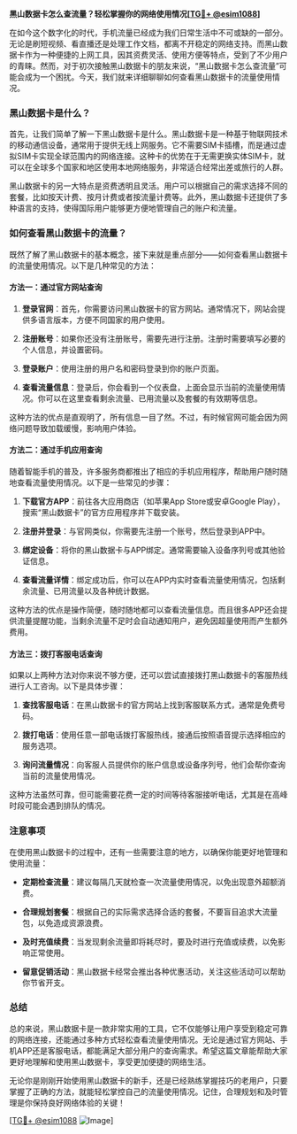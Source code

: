 **黑山数据卡怎么查流量？轻松掌握你的网络使用情况[[TG💪+ @esim1088](https://t.me/s/esim1088)]**

在如今这个数字化的时代，手机流量已经成为我们日常生活中不可或缺的一部分。无论是刷短视频、看直播还是处理工作文档，都离不开稳定的网络支持。而黑山数据卡作为一种便捷的上网工具，因其资费灵活、使用方便等特点，受到了不少用户的青睐。然而，对于初次接触黑山数据卡的朋友来说，“黑山数据卡怎么查流量”可能会成为一个困扰。今天，我们就来详细聊聊如何查看黑山数据卡的流量使用情况。

### 黑山数据卡是什么？

首先，让我们简单了解一下黑山数据卡是什么。黑山数据卡是一种基于物联网技术的移动通信设备，通常用于提供无线上网服务。它不需要SIM卡插槽，而是通过虚拟SIM卡实现全球范围内的网络连接。这种卡的优势在于无需更换实体SIM卡，就可以在全球多个国家和地区使用本地网络服务，非常适合经常出差或旅行的人群。

黑山数据卡的另一大特点是资费透明且灵活。用户可以根据自己的需求选择不同的套餐，比如按天计费、按月计费或者按流量计费等。此外，黑山数据卡还提供了多种语言的支持，使得国际用户能够更方便地管理自己的账户和流量。

### 如何查看黑山数据卡的流量？

既然了解了黑山数据卡的基本概念，接下来就是重点部分——如何查看黑山数据卡的流量使用情况。以下是几种常见的方法：

#### 方法一：通过官方网站查询

1. **登录官网**：首先，你需要访问黑山数据卡的官方网站。通常情况下，网站会提供多语言版本，方便不同国家的用户使用。
   
2. **注册账号**：如果你还没有注册账号，需要先进行注册。注册时需要填写必要的个人信息，并设置密码。

3. **登录账户**：使用注册的用户名和密码登录到你的账户页面。

4. **查看流量信息**：登录后，你会看到一个仪表盘，上面会显示当前的流量使用情况。你可以在这里查看剩余流量、已用流量以及套餐的有效期等信息。

这种方法的优点是直观明了，所有信息一目了然。不过，有时候官网可能会因为网络问题导致加载缓慢，影响用户体验。

#### 方法二：通过手机应用查询

随着智能手机的普及，许多服务商都推出了相应的手机应用程序，帮助用户随时随地查看流量使用情况。以下是一些常见的步骤：

1. **下载官方APP**：前往各大应用商店（如苹果App Store或安卓Google Play），搜索“黑山数据卡”的官方应用程序并下载安装。

2. **注册并登录**：与官网类似，你需要先注册一个账号，然后登录到APP中。

3. **绑定设备**：将你的黑山数据卡与APP绑定。通常需要输入设备序列号或其他验证信息。

4. **查看流量详情**：绑定成功后，你可以在APP内实时查看流量使用情况，包括剩余流量、已用流量以及各种统计数据。

这种方法的优点是操作简便，随时随地都可以查看流量信息。而且很多APP还会提供流量提醒功能，当剩余流量不足时会自动通知用户，避免因超量使用而产生额外费用。

#### 方法三：拨打客服电话查询

如果以上两种方法对你来说不够方便，还可以尝试直接拨打黑山数据卡的客服热线进行人工咨询。以下是具体步骤：

1. **查找客服电话**：在黑山数据卡的官方网站上找到客服联系方式，通常是免费号码。

2. **拨打电话**：使用任意一部电话拨打客服热线，接通后按照语音提示选择相应的服务选项。

3. **询问流量情况**：向客服人员提供你的账户信息或设备序列号，他们会帮你查询当前的流量使用情况。

这种方法虽然可靠，但可能需要花费一定的时间等待客服接听电话，尤其是在高峰时段可能会遇到排队的情况。

### 注意事项

在使用黑山数据卡的过程中，还有一些需要注意的地方，以确保你能更好地管理和使用流量：

- **定期检查流量**：建议每隔几天就检查一次流量使用情况，以免出现意外超额消费。
  
- **合理规划套餐**：根据自己的实际需求选择合适的套餐，不要盲目追求大流量包，以免造成资源浪费。

- **及时充值续费**：当发现剩余流量即将耗尽时，要及时进行充值或续费，以免影响正常使用。

- **留意促销活动**：黑山数据卡经常会推出各种优惠活动，关注这些活动可以帮助你节省开支。

### 总结

总的来说，黑山数据卡是一款非常实用的工具，它不仅能够让用户享受到稳定可靠的网络连接，还能通过多种方式轻松查看流量使用情况。无论是通过官方网站、手机APP还是客服电话，都能满足大部分用户的查询需求。希望这篇文章能帮助大家更好地理解和使用黑山数据卡，享受更加便捷的网络生活。

无论你是刚刚开始使用黑山数据卡的新手，还是已经熟练掌握技巧的老用户，只要掌握了正确的方法，就能轻松掌控自己的流量使用情况。记住，合理规划和及时管理是你保持良好网络体验的关键！

[[TG💪+ @esim1088](https://t.me/s/esim1088) ![Image](https://i.postimg.cc/4NQfJmqS/Snipaste-2025-05-13-00-14-12.png)]
